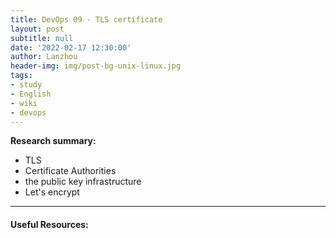 ```yaml
---
title: DevOps 09 - TLS certificate
layout: post
subtitle: null
date: '2022-02-17 12:30:00'
author: Lanzhou
header-img: img/post-bg-unix-linux.jpg
tags:
- study
- English
- wiki
- devops
---
```

**Research summary:**

- TLS
- Certificate Authorities
- the public key infrastructure
- Let's encrypt


---
#### Useful Resources:
